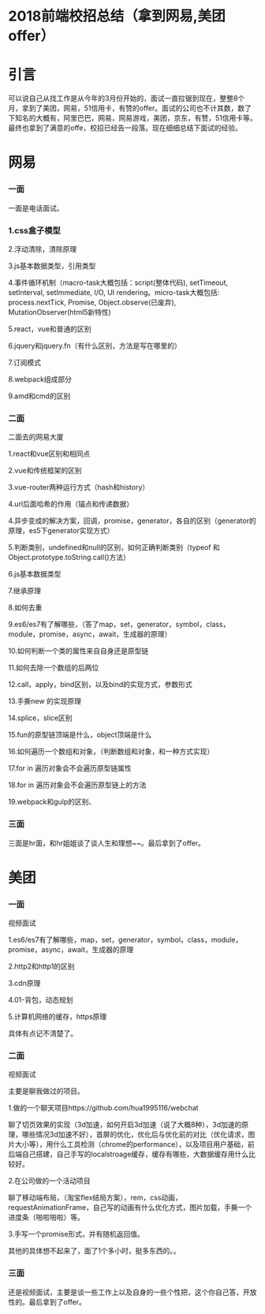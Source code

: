 # 2018前端校招总结（拿到网易,美团offer）

# 引言

可以说自己从找工作是从今年的3月份开始的，面试一直拉锯到现在，整整8个月，拿到了美团，网易，51信用卡，有赞的offer。面试的公司也不计其数，数了下知名的大概有，阿里巴巴，网易，网易游戏，美团，京东，有赞，51信用卡等。最终也拿到了满意的offe，校招已经告一段落。现在细细总结下面试的经验。



# 网易

### 一面

一面是电话面试。

### 1.css盒子模型

2.浮动清除，清除原理

3.js基本数据类型，引用类型

4.事件循环机制（macro-task大概包括：script(整体代码), setTimeout, setInterval, setImmediate, I/O, UI rendering。micro-task大概包括: process.nextTick, Promise, Object.observe(已废弃), MutationObserver(html5新特性)

5.react，vue和普通的区别

6.jquery和jquery.fn（有什么区别，方法是写在哪里的）

7.订阅模式

8.webpack组成部分

9.amd和cmd的区别

### 二面

二面去的网易大厦

1.react和vue区别和相同点

2.vue和传统框架的区别

3.vue-router两种运行方式（hash和history）

4.url后面哈希的作用（锚点和传递数据）

4.异步变成的解决方案，回调，promise，generator，各自的区别（generator的原理，es5下generator实现方式）

5.判断类别，undefined和null的区别，如何正确判断类别（typeof 和Object.prototype.toString.call()方法）

6.js基本数据类型

7.继承原理

8.如何去重

9.es6/es7有了解哪些，（答了map，set，generator，symbol，class，module，promise，async，await，生成器的原理）

10.如何判断一个类的属性来自自身还是原型链

11.如何去除一个数组的后两位

12.call，apply，bind区别，以及bind的实现方式，参数形式

13.手撕new 的实现原理

14.splice，slice区别

15.fun的原型链顶端是什么，object顶端是什么

16.如何遍历一个数组和对象，（判断数组和对象，和一种方式实现）

17.for in 遍历对象会不会遍历原型链属性

18.for in 遍历对象会不会遍历原型链上的方法

19.webpack和gulp的区别、

### 三面

三面是hr面，和hr姐姐谈了谈人生和理想~~。最后拿到了offer。





# 美团

### 一面

视频面试

1.es6/es7有了解哪些，map，set，generator，symbol，class，module，promise，async，await，生成器的原理

2.http2和http1的区别

3.cdn原理

4.01-背包，动态规划

5.计算机网络的缓存，https原理

具体有点记不清楚了。

### 二面

视频面试

主要是聊我做过的项目。

1.做的一个聊天项目https://github.com/hua1995116/webchat 

聊了切页效果的实现（3d加速，如何开启3d加速（说了大概8种），3d加速的原理，哪些情况3d加速不好），首屏的优化，优化后与优化前的对比（优化请求，图片大小等），用什么工具检测（chrome的performance），以及项目用户基础，前后端自己搭建，自己手写的localstroage缓存，缓存有哪些，大数据缓存用什么比较好。

2.在公司做的一个活动项目

聊了移动端布局，（淘宝flex结局方案），rem，css动画，requestAnimationFrame，自己写的动画有什么优化方式，图片加载，手撕一个进度条（啪啦啪啦）等。

3.手写一个promise形式，并有随机返回值。

其他的具体想不起来了，面了1个多小时，挺多东西的。。

### 三面

还是视频面试，主要是谈一些工作上以及自身的一些个性把，这个你自己答，开放性的。最后拿到了offer。